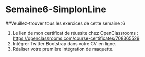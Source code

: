 # Semaine6-SimplonLine
##Veuillez-trouver tous les exercices de cette semaine :6

1. Le lien de mon certificat de réussite chez OpenClassrooms : https://openclassrooms.com/course-certificates/708365529
2. Intégrer Twitter Bootstrap dans votre CV en ligne.
3. Réaliser votre première intégration de maquette. 